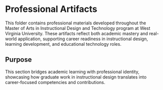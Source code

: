 # Professional Artifacts

This folder contains professional materials developed throughout the Master of Arts in Instructional Design and Technology program at West Virginia University. These artifacts reflect both academic mastery and real-world application, supporting career readiness in instructional design, learning development, and educational technology roles.

## Purpose

This section bridges academic learning with professional identity, showcasing how graduate work in instructional design translates into career-focused competencies and contributions.

